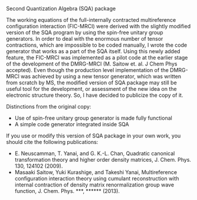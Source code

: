 
Second Quantization Algebra (SQA) package

The working equations of the full-internally contracted multireference configuration interaction (FIC-MRCI) were derived with the slightly modified version of the SQA program by using the spin-free unitary group generators. In order to deal with the enormous number of tensor contractions, which are impossible to be coded manually, I wrote the code generator that works as a part of the SQA itself. Using this newly added feature, the FIC-MRCI was implemented as a pilot code at the earlier stage of the development of the DMRG-MRCI (M. Saitow et. al. J Chem Phys accepted). Even though the production level implementation of the DMRG-MRCI was achieved by using a new tensor generator, which was written from scratch by MS, the modified version of SQA package may still be useful tool for the development, or assessment of the new idea on the electronic structure theory. So, I have decided to publicize the copy of it.

Distinctions from the original copy:

  * Use of spin-free unitary group generator is made fully functional
  * A simple code generator integrated inside SQA

If you use or modify this version of SQA package in your own work, you should cite the following publications: 

  * E. Neuscamman, T. Yanai, and G. K.-L. Chan, Quadratic canonical transformation theory and higher order density matrices, J. Chem. Phys. 130, 124102 (2009).
  * Masaaki Saitow, Yuki Kurashige, and Takeshi Yanai, Multireference configuration interaction theory using cumulant reconstruction with internal contraction of density matrix renormalization group wave function, J. Chem. Phys. ***, ****** (2013).


